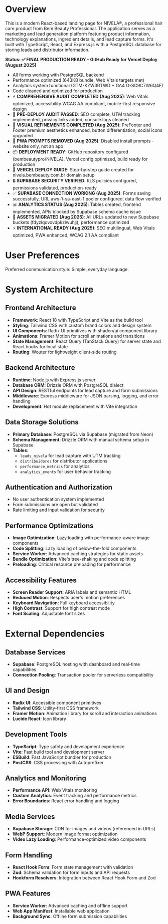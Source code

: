 # Overview

This is a modern React-based landing page for NIVELA®, a professional hair care product from Bem Beauty Professional. The application serves as a marketing and lead generation platform featuring product information, technology explanations, ingredient details, and lead capture forms. It's built with TypeScript, React, and Express.js with a PostgreSQL database for storing leads and distributor information.

**Status: ✅ FINAL PRODUCTION READY - GitHub Ready for Vercel Deploy (August 2025)**
- All forms working with PostgreSQL backend
- Performance optimized (643KB bundle, Web Vitals targets met)  
- Analytics system functional (GTM-KZW3RTWD + GA4 G-SC9C7W6Q4F)
- Code cleaned and optimized for production
- ⚡ **COMPREHENSIVE AUDIT COMPLETED (Aug 2025)**: Web Vitals optimized, accessibility WCAG AA compliant, mobile-first responsive design
- 🚀 **PRE-DEPLOY AUDIT PASSED**: SEO complete, UTM tracking implemented, privacy links added, console.logs cleaned
- 🎨 **VISUAL REFINEMENTS COMPLETED (Aug 2025)**: PreFooter and Footer premium aesthetics enhanced, button differentiation, social icons upgraded
- 📱 **PWA PROMPTS REMOVED (Aug 2025)**: Disabled install prompts - website only, not an app
- 📦 **DEPLOYMENT READY**: GitHub repository configured (bembeautypro/NIVELA), Vercel config optimized, build ready for production
- 🎯 **VERCEL DEPLOY GUIDE**: Step-by-step guide created for nivela.bembeauty.com.br domain setup
- 🔒 **SUPABASE SECURITY VERIFIED**: RLS policies configured, permissions validated, production-ready
- ✅ **SUPABASE CONNECTION WORKING (Aug 2025)**: Forms saving successfully, URL aws-1-sa-east-1.pooler configured, data flow verified
- 📊 **ANALYTICS STATUS (Aug 2025)**: Tables created, frontend implemented, APIs blocked by Supabase schema cache issue
- 🎯 **ASSETS MIGRATED (Aug 2025)**: All URLs updated to new Supabase buckets (fdyzlqovxvdpkzlwuhjj), performance optimized
- ⚡ **INTERNATIONAL READY (Aug 2025)**: SEO multilingual, Web Vitals optimized, PWA enhanced, WCAG 2.1 AA compliant

# User Preferences

Preferred communication style: Simple, everyday language.

# System Architecture

## Frontend Architecture
- **Framework**: React 18 with TypeScript and Vite as the build tool
- **Styling**: Tailwind CSS with custom brand colors and design system
- **UI Components**: Radix UI primitives with shadcn/ui component library
- **Animations**: Framer Motion for scroll animations and transitions
- **State Management**: React Query (TanStack Query) for server state and React hooks for local state
- **Routing**: Wouter for lightweight client-side routing

## Backend Architecture
- **Runtime**: Node.js with Express.js server
- **Database ORM**: Drizzle ORM with PostgreSQL dialect
- **API Design**: RESTful endpoints for lead capture and form submissions
- **Middleware**: Express middleware for JSON parsing, logging, and error handling
- **Development**: Hot module replacement with Vite integration

## Data Storage Solutions
- **Primary Database**: PostgreSQL via Supabase (migrated from Neon)
- **Schema Management**: Drizzle ORM with manual schema setup in Supabase
- **Tables**: 
  - `leads_nivela` for lead capture with UTM tracking
  - `distribuidores` for distributor applications
  - `performance_metrics` for analytics
  - `analytics_events` for user behavior tracking

## Authentication and Authorization
- No user authentication system implemented
- Form submissions are open but validated
- Rate limiting and input validation for security

## Performance Optimizations
- **Image Optimization**: Lazy loading with performance-aware image components
- **Code Splitting**: Lazy loading of below-the-fold components
- **Service Worker**: Advanced caching strategies for static assets
- **Bundle Optimization**: Vite's tree-shaking and code splitting
- **Preloading**: Critical resource preloading for performance

## Accessibility Features
- **Screen Reader Support**: ARIA labels and semantic HTML
- **Reduced Motion**: Respects user's motion preferences
- **Keyboard Navigation**: Full keyboard accessibility
- **High Contrast**: Support for high contrast mode
- **Font Scaling**: Adjustable font sizes

# External Dependencies

## Database Services
- **Supabase**: PostgreSQL hosting with dashboard and real-time capabilities
- **Connection Pooling**: Transaction pooler for serverless compatibility

## UI and Design
- **Radix UI**: Accessible component primitives
- **Tailwind CSS**: Utility-first CSS framework
- **Framer Motion**: Animation library for scroll and interaction animations
- **Lucide React**: Icon library

## Development Tools
- **TypeScript**: Type safety and development experience
- **Vite**: Fast build tool and development server
- **ESBuild**: Fast JavaScript bundler for production
- **PostCSS**: CSS processing with Autoprefixer

## Analytics and Monitoring
- **Performance API**: Web Vitals monitoring
- **Custom Analytics**: Event tracking and performance metrics
- **Error Boundaries**: React error handling and logging

## Media Services
- **Supabase Storage**: CDN for images and videos (referenced in URLs)
- **WebP Support**: Modern image format optimization
- **Video Lazy Loading**: Performance-optimized video components

## Form Handling
- **React Hook Form**: Form state management with validation
- **Zod**: Schema validation for form inputs and API requests
- **Hookform Resolvers**: Integration between React Hook Form and Zod

## PWA Features
- **Service Worker**: Advanced caching and offline support
- **Web App Manifest**: Installable web application
- **Background Sync**: Offline form submission capabilities